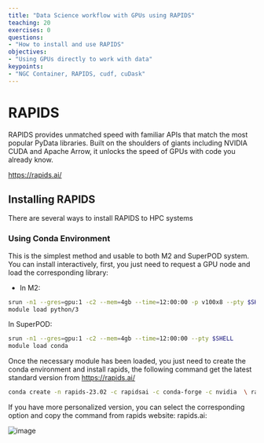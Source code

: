 ```yaml
---
title: "Data Science workflow with GPUs using RAPIDS"
teaching: 20
exercises: 0
questions:
- "How to install and use RAPIDS"
objectives:
- "Using GPUs directly to work with data"
keypoints:
- "NGC Container, RAPIDS, cudf, cuDask"
---
```


# RAPIDS

RAPIDS provides unmatched speed with familiar APIs that match the most popular PyData libraries. Built on the shoulders of giants including NVIDIA CUDA and Apache Arrow, it unlocks the speed of GPUs with code you already know.

https://rapids.ai/

## Installing RAPIDS
There are several ways to install RAPIDS to HPC systems

### Using Conda Environment
This is the simplest method and usable to both M2 and SuperPOD system.
You can install interactively, first, you just need to request a GPU node and load the corresponding library:

- In M2:

```bash
srun -n1 --gres=gpu:1 -c2 --mem=4gb --time=12:00:00 -p v100x8 --pty $SHELL
module load python/3
```

In SuperPOD:

```bash
srun -n1 --gres=gpu:1 -c2 --mem=4gb --time=12:00:00 --pty $SHELL
module load conda
```

Once the necessary module has been loaded, you just need to create the conda environment and install rapids, the following command get the latest standard version from https://rapids.ai/

```bash
conda create -n rapids-23.02 -c rapidsai -c conda-forge -c nvidia  \ rapids=23.02 python=3.10 cudatoolkit=11.8
```

If you have more personalized version, you can select the corresponding option and copy the command from rapids website: rapids.ai:

![image](https://user-images.githubusercontent.com/43855029/228034833-16cff533-1612-49d8-88a6-cb3b2f9db900.png)








